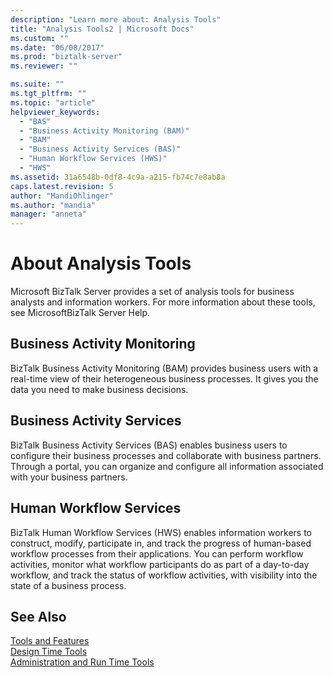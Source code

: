 ```yaml
---
description: "Learn more about: Analysis Tools"
title: "Analysis Tools2 | Microsoft Docs"
ms.custom: ""
ms.date: "06/08/2017"
ms.prod: "biztalk-server"
ms.reviewer: ""

ms.suite: ""
ms.tgt_pltfrm: ""
ms.topic: "article"
helpviewer_keywords: 
  - "BAS"
  - "Business Activity Monitoring (BAM)"
  - "BAM"
  - "Business Activity Services (BAS)"
  - "Human Workflow Services (HWS)"
  - "HWS"
ms.assetid: 31a6548b-0df8-4c9a-a215-fb74c7e8ab8a
caps.latest.revision: 5
author: "MandiOhlinger"
ms.author: "mandia"
manager: "anneta"
---
```

# About Analysis Tools
Microsoft BizTalk Server provides a set of analysis tools for business analysts and information workers. For more information about these tools, see MicrosoftBizTalk Server Help.  
  
## Business Activity Monitoring  
 BizTalk Business Activity Monitoring (BAM) provides business users with a real-time view of their heterogeneous business processes. It gives you the data you need to make business decisions.  
  
## Business Activity Services  
 BizTalk Business Activity Services (BAS) enables business users to configure their business processes and collaborate with business partners. Through a portal, you can organize and configure all information associated with your business partners.  
  
## Human Workflow Services  
 BizTalk Human Workflow Services (HWS) enables information workers to construct, modify, participate in, and track the progress of human-based workflow processes from their applications. You can perform workflow activities, monitor what workflow participants do as part of a day-to-day workflow, and track the status of workflow activities, with visibility into the state of a business process.  
  
## See Also  
 [Tools and Features](../../adapters-and-accelerators/accelerator-hl7/tools-and-features.md)   
 [Design Time Tools](../../adapters-and-accelerators/accelerator-hl7/design-time-tools.md)   
 [Administration and Run Time Tools](../../adapters-and-accelerators/accelerator-hl7/administration-and-run-time-tools.md)

